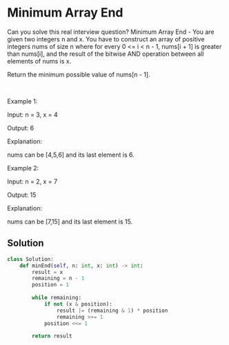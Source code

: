 # Minimum Array End

Can you solve this real interview question? Minimum Array End - You are given two integers n and x. You have to construct an array of positive integers nums of size n where for every 0 <= i < n - 1, nums[i + 1] is greater than nums[i], and the result of the bitwise AND operation between all elements of nums is x.

Return the minimum possible value of nums[n - 1].

 

Example 1:

Input: n = 3, x = 4

Output: 6

Explanation:

nums can be [4,5,6] and its last element is 6.

Example 2:

Input: n = 2, x = 7

Output: 15

Explanation:

nums can be [7,15] and its last element is 15.

## Solution
```py
class Solution:
    def minEnd(self, n: int, x: int) -> int:
        result = x
        remaining = n - 1
        position = 1
    
        while remaining:
            if not (x & position):
                result |= (remaining & 1) * position
                remaining >>= 1
            position <<= 1
    
        return result
```
